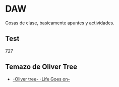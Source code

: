 # DAW
Cosas de clase, basicamente apuntes y actividades.
## Test
727
## Temazo de Oliver Tree
* [-Oliver tree- -Life Goes on-](https://www.youtube.com/watch?v=8F2s8ivKXNY)